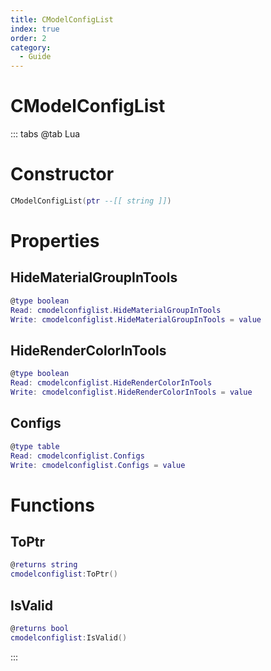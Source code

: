 ```yaml
---
title: CModelConfigList
index: true
order: 2
category:
  - Guide
---
```


# CModelConfigList

::: tabs
@tab Lua
# Constructor
```lua
CModelConfigList(ptr --[[ string ]])
```
# Properties
## HideMaterialGroupInTools 
```lua
@type boolean
Read: cmodelconfiglist.HideMaterialGroupInTools
Write: cmodelconfiglist.HideMaterialGroupInTools = value
```
## HideRenderColorInTools 
```lua
@type boolean
Read: cmodelconfiglist.HideRenderColorInTools
Write: cmodelconfiglist.HideRenderColorInTools = value
```
## Configs 
```lua
@type table
Read: cmodelconfiglist.Configs
Write: cmodelconfiglist.Configs = value
```
# Functions
## ToPtr
```lua
@returns string
cmodelconfiglist:ToPtr()
```
## IsValid
```lua
@returns bool
cmodelconfiglist:IsValid()
```

:::